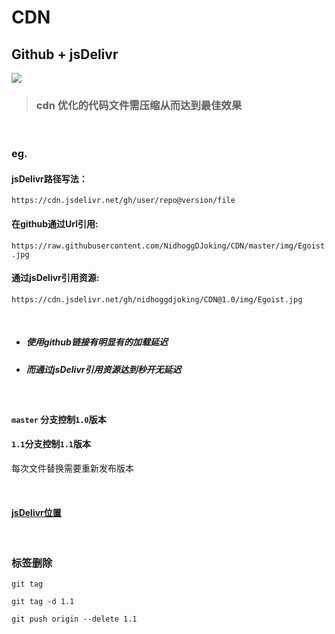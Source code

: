 # CDN

## Github + jsDelivr

[![](https://data.jsdelivr.com/v1/package/gh/nidhoggdjoking/CDN/badge)](https://www.jsdelivr.com/package/gh/nidhoggdjoking/CDN)

> ### cdn 优化的代码文件需压缩从而达到最佳效果	  

</br>

### eg.

#### jsDelivr路径写法： 
`https://cdn.jsdelivr.net/gh/user/repo@version/file`   

#### 在github通过Url引用: 
`https://raw.githubusercontent.com/NidhoggDJoking/CDN/master/img/Egoist.jpg`


#### 通过jsDelivr引用资源: 
`https://cdn.jsdelivr.net/gh/nidhoggdjoking/CDN@1.0/img/Egoist.jpg`

</br>

- ##### 使用github链接有明显有的加载延迟

- ##### 而通过jsDelivr引用资源达到秒开无延迟

</br>

####  `master` 分支控制`1.0`版本  

#### `1.1`分支控制`1.1`版本   

每次文件替换需要重新发布版本

</br>

#### [jsDelivr位置](https://www.jsdelivr.com/package/gh/nidhoggdjoking/CDN)  

</br>

### 标签删除

```
git tag

git tag -d 1.1

git push origin --delete 1.1
```

